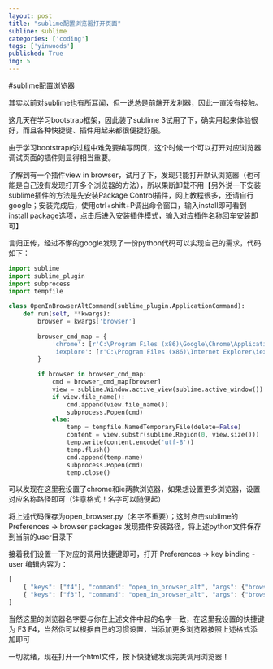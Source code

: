 ```yaml
---
layout: post
title: "sublime配置浏览器打开页面"
subline: sublime
categories: ['coding']
tags: ['yinwoods']
published: True
img: 5
---
```


#sublime配置浏览器

其实以前对sublime也有所耳闻，但一说总是前端开发利器，因此一直没有接触。

这几天在学习bootstrap框架，因此装了sublime 3试用了下，确实用起来体验很好，而且各种快捷键、插件用起来都很便捷舒服。

由于学习bootstrap的过程中难免要编写网页，这个时候一个可以打开对应浏览器调试页面的插件则显得相当重要。

了解到有一个插件view in browser，试用了下，发现只能打开默认浏览器（也可能是自己没有发现打开多个浏览器的方法），所以果断卸载不用【另外说一下安装sublime插件的方法是先安装Package Control插件，网上教程很多，还请自行google；安装完成后，使用ctrl+shift+P调出命令窗口，输入install即可看到install package选项，点击后进入安装插件模式，输入对应插件名称回车安装即可】

言归正传，经过不懈的google发现了一份python代码可以实现自己的需求，代码如下：

```python
import sublime
import sublime_plugin
import subprocess
import tempfile
 
class OpenInBrowserAltCommand(sublime_plugin.ApplicationCommand):
	def run(self, **kwargs):
		browser = kwargs['browser']
 
		browser_cmd_map = {
			'chrome': [r'C:\Program Files (x86)\Google\Chrome\Application\chrome.exe'],
			'iexplore': [r'C:\Program Files (x86)\Internet Explorer\iexplore.exe'] 
		}
		
		if browser in browser_cmd_map:
			cmd = browser_cmd_map[browser]
			view = sublime.Window.active_view(sublime.active_window())
			if view.file_name():
				cmd.append(view.file_name())
				subprocess.Popen(cmd)
			else:
				temp = tempfile.NamedTemporaryFile(delete=False)
				content = view.substr(sublime.Region(0, view.size()))
				temp.write(content.encode('utf-8'))
				temp.flush()
				cmd.append(temp.name)
				subprocess.Popen(cmd)
				temp.close()
```

可以发现在这里我设置了chrome和ie两款浏览器，如果想设置更多浏览器，设置对应名称路径即可（注意格式！名字可以随便起）

将上述代码保存为open_browser.py（名字不重要）；这时点击sublime的 Preferences -> browser packages 发现插件安装路径，将上述python文件保存到当前的user目录下

接着我们设置一下对应的调用快捷键即可，打开 Preferences -> key binding - user
编辑内容为：

```python
[
	{ "keys": ["f4"], "command": "open_in_browser_alt", "args": {"browser": "chrome"} },
	{ "keys": ["f3"], "command": "open_in_browser_alt", "args": {"browser": "iexplore"} }
]
```

当然这里的浏览器名字要与你在上述文件中起的名字一致，在这里我设置的快捷键为 F3 F4，当然你可以根据自己的习惯设置，当添加更多浏览器按照上述格式添加即可

一切就绪，现在打开一个html文件，按下快捷键发现完美调用浏览器！